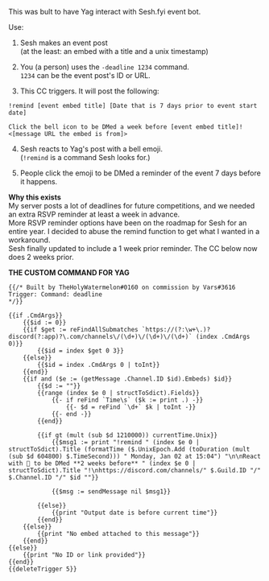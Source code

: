 This was bult to have Yag interact with Sesh.fyi event bot. 

Use:
1. Sesh makes an event post    
(at the least: an embed with a title and a unix timestamp)

2. You (a person) uses the `-deadline 1234` command.     
`1234` can be the event post's ID or URL.

3. This CC triggers. It will post the following:    
```
!remind [event embed title] [Date that is 7 days prior to event start date]

Click the bell icon to be DMed a week before [event embed title]!
<[message URL the embed is from]>
```

4. Sesh reacts to Yag's post with a bell emoji.    
(`!remind` is a command Sesh looks for.)

5. People click the emoji to be DMed a reminder of the event 7 days before it happens.


**Why this exists**    
My server posts a lot of deadlines for future competitions, and we needed an extra RSVP reminder at least a week in advance.     
More RSVP reminder options have been on the roadmap for Sesh for an entire year. I decided to abuse the remind function to get what I wanted in a workaround.     
Sesh finally updated to include a 1 week prior reminder. The CC below now does 2 weeks prior.

**THE CUSTOM COMMAND FOR YAG**

```
{{/* Built by TheHolyWatermelon#0160 on commission by Vars#3616 
Trigger: Command: deadline
*/}}

{{if .CmdArgs}}
    {{$id := 0}}
    {{if $get := reFindAllSubmatches `https://(?:\w+\.)?discord(?:app)?\.com/channels\/(\d+)\/(\d+)\/(\d+)` (index .CmdArgs 0)}}
        {{$id = index $get 0 3}}
    {{else}}
        {{$id = index .CmdArgs 0 | toInt}}
    {{end}}
    {{if and ($e := (getMessage .Channel.ID $id).Embeds) $id}}
        {{$d := ""}}
        {{range (index $e 0 | structToSdict).Fields}}
            {{- if reFind `Time\s` ($k := print .) -}}
                {{- $d = reFind `\d+` $k | toInt -}}
            {{- end -}}
        {{end}}

        {{if gt (mult (sub $d 1210000)) currentTime.Unix}}
			{{$msg1 := print "!remind " (index $e 0 | structToSdict).Title (formatTime ($.UnixEpoch.Add (toDuration (mult (sub $d 604800) $.TimeSecond))) " Monday, Jan 02 at 15:04") "\n\nReact with 🔔 to be DMed **2 weeks before** " (index $e 0 | structToSdict).Title "!\nhttps://discord.com/channels/" $.Guild.ID "/" $.Channel.ID "/" $id ""}}
            
			{{$msg := sendMessage nil $msg1}}
			        
		{{else}}
            {{print "Output date is before current time"}}
        {{end}}
    {{else}}
        {{print "No embed attached to this message"}}
    {{end}}
{{else}}
    {{print "No ID or link provided"}}
{{end}}
{{deleteTrigger 5}}
```
